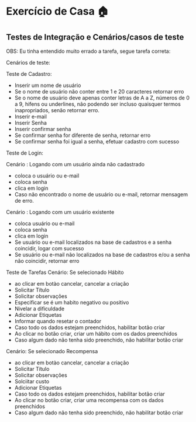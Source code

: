 # Exercício de Casa 🏠 

## Testes de Integração e Cenários/casos de teste

OBS: Eu tinha entendido muito errado a tarefa, segue tarefa correta:

Cenários de teste:

Teste de Cadastro:
- Inserir um nome de usuário
- Se o nome de usuário não conter entre 1 e 20 caracteres retornar erro
- Se o nome de usuário deve apenas conter letras de A a Z, números de 0 a 9, hifens ou underlines, não podendo ser incluso quaisquer termos inapropriados, senão retornar erro.
- Inserir e-mail
- Inserir Senha
- Inserir confirmar senha
- Se confirmar senha for diferente de senha, retornar erro
- Se confirmar senha foi igual a senha, efetuar cadastro com sucesso 

Teste de Login:

Cenário : Logando com um usuário ainda não cadastrado
- coloca o usuário ou e-mail
- coloca senha
- clica em login
- Caso não encontrado o nome de usuário ou e-mail, retornar mensagem de erro.

Cenário : Logando com um usuário existente
- coloca usuário ou e-mail
- coloca senha
- clica em login
- Se usuário ou e-mail localizados na base de cadastros e a senha coincidir, logar com sucesso
- Se usuário ou e-mail não localizados na base de cadastros e/ou a senha não coincidir, retornar erro

Teste de Tarefas
Cenário: Se selecionado Hábito
- ao clicar em botào cancelar, cancelar a criação
- Solicitar Título
- Solicitar observações
- Especificar se é um habito negativo ou positivo
- Nivelar a dificuldade
- Adicionar Etiquetas
- Informar quando resetar o contador
- Caso todo os dados estejam preenchidos, habilitar botão criar
- Ao clicar no botão criar, criar um hábito com os dados preenchidos
- Caso algum dado não tenha sido preenchido, não habilitar botão criar

Cenário: Se selecionado Recompensa
- ao clicar em botào cancelar, cancelar a criação
- Solicitar Título
- Solicitar observações
- Solciitar custo
- Adicionar Etiquetas
- Caso todo os dados estejam preenchidos, habilitar botão criar
- Ao clicar no botão criar, criar uma recompensa com os dados preenchidos
- Caso algum dado não tenha sido preenchido, não habilitar botão criar
